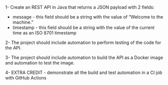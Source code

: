 1- Create an REST API in Java that returns a JSON payload with 2 fields:
  - message - this field should be a string with the value of “Welcome to the machine.”
  - timestamp - this field should be a string with the value of the current time as an ISO 8701 timestamp 
    
2- The project should include automation to perform testing of the code for the API.

3- The project should include automation to build the API as a Docker image and automation to test the image.

4- EXTRA CREDIT - demonstrate all the build and test automation in a CI job with GitHub Actions